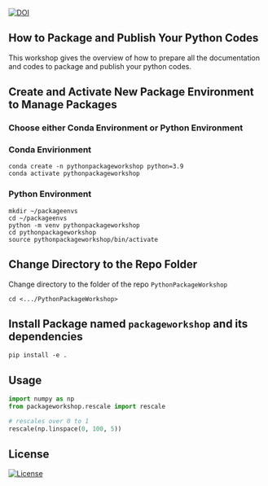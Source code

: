 [![DOI](https://zenodo.org/badge/736356201.svg)](https://zenodo.org/doi/10.5281/zenodo.10436874)

## How to Package and Publish Your Python Codes #
This workshop gives the overview of how to prepare all the documentation and codes to package and publish your python codes.

## Create and Activate New Package Environment to Manage Packages 
### Choose either Conda Environment or Python Environment
### Conda Envirionment
```
conda create -n pythonpackageworkshop python=3.9
conda activate pythonpackageworkshop
```

### Python Environment
```
mkdir ~/packageenvs
cd ~/packageenvs
python -m venv pythonpackageworkshop
cd pythonpackageworkshop
source pythonpackageworkshop/bin/activate
```

## Change Directory to the Repo Folder #
Change directory to the folder of the repo `PythonPackageWorkshop`
```
cd <.../PythonPackageWorkshop>
```

## Install Package named `packageworkshop` and its dependencies
```
pip install -e .
```

## Usage
```python
import numpy as np
from packageworkshop.rescale import rescale

# rescales over 0 to 1
rescale(np.linspace(0, 100, 5))
```

## License
[![License](https://img.shields.io/badge/license-BSD-green.svg)](https://opensource.org/licenses/BSD-3-Clause)
